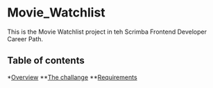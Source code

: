 # Movie_Watchlist

This is the Movie Watchlist project in teh Scrimba Frontend Developer Career Path.

## Table of contents

\*[Overview](#overview)
\*\*[The challange](#the-challange)
\*\*[Requirements](#requirements)
